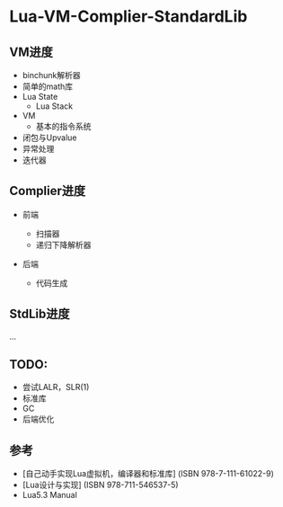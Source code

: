 # Lua-VM-Complier-StandardLib

## VM进度
- binchunk解析器
- 简单的math库
- Lua State
  - Lua Stack
- VM
  - 基本的指令系统
- 闭包与Upvalue  
- 异常处理
- 迭代器

## Complier进度
- 前端
  - 扫描器
  - 递归下降解析器

- 后端
  - 代码生成

## StdLib进度
...


## TODO:
- 尝试LALR，SLR(1)
- 标准库
- GC
- 后端优化

## 参考
- [自己动手实现Lua虚拟机，编译器和标准库] (ISBN 978-7-111-61022-9)
- [Lua设计与实现] (ISBN 978-711-546537-5)
- Lua5.3 Manual

